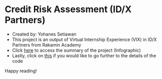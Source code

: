 # Credit Risk Assessment (ID/X Partners)
* Created by: Yohanes Setiawan
* This project is an output of Virtual Internship Experience (VIX) in ID/X Partners from Rakamin Academy
* Click [here](https://github.com/yohset95/VIX_IDXPartners_Jun2022/blob/main/%5BYohanes%20Setiawan%5D_VIX_IDX%20Partners.pdf) to access the summary of the project (Infographic)
* Lastly, click on [this](https://github.com/yohset95/VIX_IDXPartners_Jun2022/blob/main/%5BYohanes%20Setiawan%5D_VIX_IDX%20Partners.ipynb) if you would like to go further to the details of the code

Happy reading!